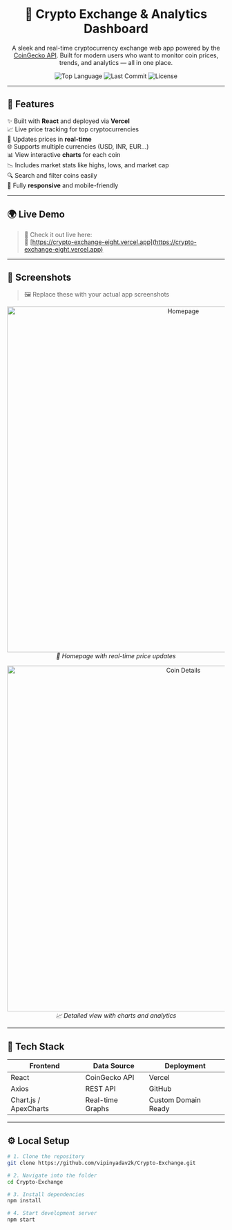 <h1 align="center">
  💱 Crypto Exchange & Analytics Dashboard
</h1>

<p align="center">
  A sleek and real-time cryptocurrency exchange web app powered by the <a href="https://www.coingecko.com/en/api">CoinGecko API</a>. Built for modern users who want to monitor coin prices, trends, and analytics — all in one place.
</p>

<p align="center">
  <img src="https://img.shields.io/github/languages/top/vipinyadav2k/Crypto-Exchange" alt="Top Language" />
  <img src="https://img.shields.io/github/last-commit/vipinyadav2k/Crypto-Exchange" alt="Last Commit" />
  <img src="https://img.shields.io/github/license/vipinyadav2k/Crypto-Exchange" alt="License" />
</p>

---

## 🚀 Features

✨ Built with **React** and deployed via **Vercel**  
📈 Live price tracking for top cryptocurrencies  
🔄 Updates prices in **real-time**  
🌐 Supports multiple currencies (USD, INR, EUR...)  
📊 View interactive **charts** for each coin  
📉 Includes market stats like highs, lows, and market cap  
🔍 Search and filter coins easily  
📱 Fully **responsive** and mobile-friendly

---

## 🌍 Live Demo

> 🎯 Check it out live here:  
> 🔗 [https://crypto-exchange-eight.vercel.app](https://crypto-exchange-eight.vercel.app)

---

## 📸 Screenshots

> 🖼️ Replace these with your actual app screenshots

<p align="center">
  <img src="assets/homepage-preview.png" alt="Homepage" width="800" />
  <br />
  <em>🔺 Homepage with real-time price updates</em>
</p>

<p align="center">
  <img src="assets/coin-details.png" alt="Coin Details" width="800" />
  <br />
  <em>📈 Detailed view with charts and analytics</em>
</p>

---

## 🧠 Tech Stack

| Frontend | Data Source | Deployment |
|----------|-------------|------------|
| React    | CoinGecko API | Vercel     |
| Axios    | REST API      | GitHub     |
| Chart.js / ApexCharts | Real-time Graphs | Custom Domain Ready |

---

## ⚙️ Local Setup

```bash
# 1. Clone the repository
git clone https://github.com/vipinyadav2k/Crypto-Exchange.git

# 2. Navigate into the folder
cd Crypto-Exchange

# 3. Install dependencies
npm install

# 4. Start development server
npm start
